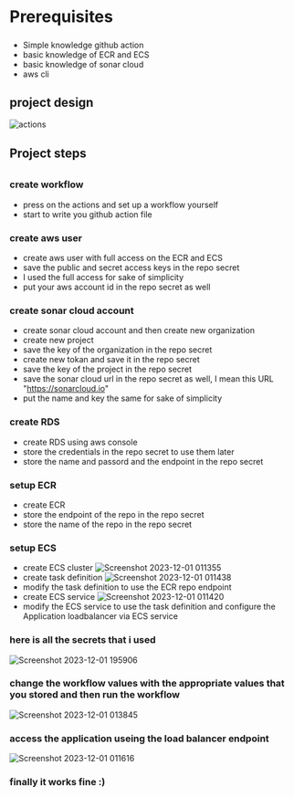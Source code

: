 # Prerequisites
#####
- Simple knowledge github action
- basic knowledge of ECR and ECS
- basic knowledge of sonar cloud
- aws cli

## project design 
![actions](https://github.com/AbdelrhmanAli123/CICD-github-action-sonarqube-ECR-ECS/assets/133269614/320b9930-d1ad-410c-83ec-97926bdb5f34)

## Project steps
######

### create workflow
- press on the actions and set up a workflow yourself
- start to write you github action file

### create aws user
- create aws user with full access on the ECR and ECS
- save the public and secret access keys in the repo secret
- I used the full access for sake of simplicity
- put your aws account id in the repo secret as well

### create sonar cloud account
- create sonar cloud account and then create new organization
- create new project 
- save the key of the organization in the repo secret
- create new tokan and save it in the repo secret
- save the key of the project in the repo secret
- save the sonar cloud url in the repo secret as well, I mean this URL "https://sonarcloud.io"
- put the name and key the same for sake of simplicity
  
### create RDS
- create RDS using aws console 
- store the credentials in the repo secret to use them later
- store the name and passord and the endpoint in the repo secret


### setup ECR 
- create ECR
- store the endpoint of the repo in the repo secret
- store the name of the repo in the repo secret

### setup ECS
- create ECS cluster
  ![Screenshot 2023-12-01 011355](https://github.com/AbdelrhmanAli123/CICD-github-action-sonarqube-ECR-ECS/assets/133269614/b8822095-a3b8-4651-8e1c-ca6395f43dae)
- create task definition
  ![Screenshot 2023-12-01 011438](https://github.com/AbdelrhmanAli123/CICD-github-action-sonarqube-ECR-ECS/assets/133269614/916b60b1-089b-446e-b9cd-ac478b450cfa)
- modify the task definition to use the ECR repo endpoint
- create ECS service
  ![Screenshot 2023-12-01 011420](https://github.com/AbdelrhmanAli123/CICD-github-action-sonarqube-ECR-ECS/assets/133269614/565ce0ea-d389-4224-96f9-3612678c57d7)
-  modify the ECS service to use the task definition and configure the Application loadbalancer via ECS service



### here is all the secrets that i used 

![Screenshot 2023-12-01 195906](https://github.com/AbdelrhmanAli123/CICD-github-action-sonarqube-ECR-ECS/assets/133269614/0e016004-b412-4801-b485-8393be82f089)


### change the workflow values with the appropriate values that you stored and then run the workflow 
![Screenshot 2023-12-01 013845](https://github.com/AbdelrhmanAli123/CICD-github-action-sonarqube-ECR-ECS/assets/133269614/f37dcef1-8d74-4eaf-86b0-f314c39edb95)

### access the application useing the load balancer endpoint 
![Screenshot 2023-12-01 011616](https://github.com/AbdelrhmanAli123/CICD-github-action-sonarqube-ECR-ECS/assets/133269614/4835c860-d6e0-464d-b3cb-08c6bb0ead63)

### finally it works fine :)
